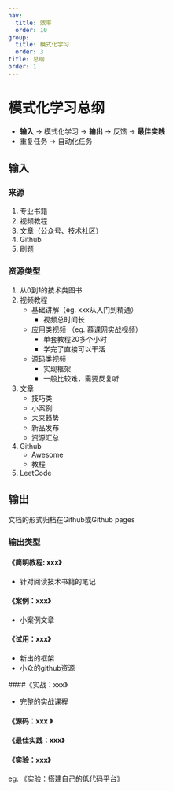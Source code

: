 ```yaml
---
nav:
  title: 效率
  order: 10
group:
  title: 模式化学习
  order: 3
title: 总纲
order: 1
---
```


# 模式化学习总纲

- **输入** -> 模式化学习 -> **输出** -> 反馈 -> **最佳实践**
- 重复任务 -> 自动化任务

## 输入

### 来源

1. 专业书籍
2. 视频教程
3. 文章（公众号、技术社区）
4. Github
5. 刷题

### 资源类型

1. 从0到1的技术类图书
2. 视频教程
   - 基础讲解（eg. xxx从入门到精通）
     - 视频总时间长
   - 应用类视频 （eg. 慕课网实战视频）
     - 单套教程20多个小时
     - 学完了直接可以干活
   - 源码类视频
     - 实现框架
     - 一般比较难，需要反复听
3. 文章
   - 技巧类
   - 小案例
   - 未来趋势
   - 新品发布
   - 资源汇总
4. Github
   - Awesome
   - 教程
5. LeetCode

## 输出

文档的形式归档在Github或Github pages

### 输出类型

#### 《简明教程: xxx》

- 针对阅读技术书籍的笔记

#### 《案例：xxx》

- 小案例文章

#### 《试用：xxx》

- 新出的框架
- 小众的github资源

####《实战：xxx》

- 完整的实战课程

#### 《源码：xxx 》

#### 《最佳实践：xxx》

#### 《实验：xxx》

eg. 《实验：搭建自己的低代码平台》

